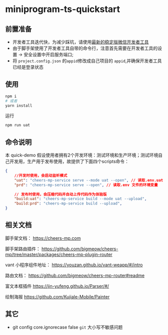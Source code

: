 # miniprogram-ts-quickstart

## 前置准备
- 开发者工具迭代快，为减少踩坑，请使用[最新的稳定版微信开发者工具](https://developers.weixin.qq.com/miniprogram/dev/devtools/stable.html)
- 由于脚手架使用了开发者工具自带的命令行，注意首先需要在开发者工具的设置 -> 安全设置中开启服务端口;
- 将 `project.config.json` 的`appid`修改成自己项目的 `appid`,并确保开发者工具已经是登录状态

## 使用

```bash
npm i
# 或者
yarn install
```

运行

```bash
npm run uat
```
## 命令说明
本 quick-demo 假设使用者拥有2个开发环境：测试环境和生产环境；测试环境自己开发用，生产用于发布使用，故提供了下面四个scripts命令：
```json
{
    //开发时使用，会启动监听模式
    "uat": "cheers-mp-service serve --mode uat --open", // 读取.env.uat文件的环境变量
    "prd": "cheers-mp-service serve --open", // 读取.env 文件的环境变量
    
    // 发布时使用，会压缩代码并自动上传代码作为体验版
    "build:uat": "cheers-mp-service build --mode uat --upload",
    "build:prd": "cheers-mp-service build --upload",
}

```


## 相关文档

脚手架文档： https://cheers-mp.com

脚手架路由插件： https://github.com/bigmeow/cheers-mp/tree/master/packages/cheers-mp-plugin-router

vant 小程序组件地址： https://youzan.github.io/vant-weapp/#/intro

路由文档： https://github.com/bigmeow/cheers-mp-router#readme

富文本框插件 https://jin-yufeng.github.io/Parser/#/

绘制海报 https://github.com/Kujiale-Mobile/Painter

## 其它

-   git config core.ignorecase false    `git` 大小写不敏感问题
